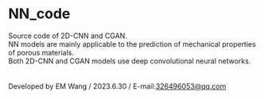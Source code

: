 # NN_code
Source code of 2D-CNN and CGAN.<br>
NN models are mainly applicable to the prediction of mechanical properties of porous materials.<br>
Both 2D-CNN and CGAN models use deep convolutional neural networks.<br>
<br>
<br>
Developed by EM Wang / 2023.6.30 / E-mail:326496053@qq.com
